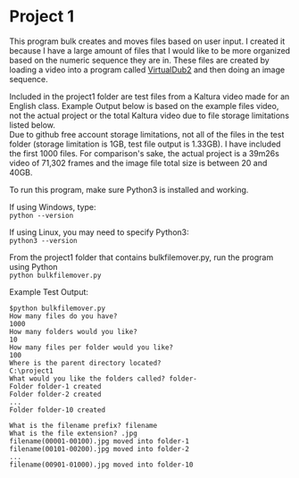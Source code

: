 # Project 1
This program bulk creates and moves files based on user input.
I created it because I have a large amount of files that I would like to be more organized based on the numeric sequence they are in.  These files are created by loading a video into a program called [VirtualDub2](https://sourceforge.net/projects/vdfiltermod/) and then doing an image sequence.  

  Included in the project1 folder are test files from a Kaltura video made for an English class. Example Output below is based on the example files video, not the actual project or the total Kaltura video due to file storage limitations listed below.  
  Due to github free account storage limitations, not all of the files in the test folder (storage limitation is 1GB, test file output is 1.33GB).  I have included the first 1000 files.
  For comparison's sake, the actual project is a 39m26s video of 71,302 frames and the image file total size is between 20 and 40GB. 


To run this program, make sure Python3 is installed and working.

If using Windows, type:  
  ```python --version```

If using Linux, you may need to specify Python3:  
  ```python3 --version```


From the project1 folder that contains bulkfilemover.py, run the program using Python  
  ```python bulkfilemover.py```

Example Test Output:
```
$python bulkfilemover.py
How many files do you have?
1000
How many folders would you like?
10
How many files per folder would you like?
100
Where is the parent directory located?
C:\project1
What would you like the folders called? folder-
Folder folder-1 created
Folder folder-2 created
...
Folder folder-10 created

What is the filename prefix? filename
What is the file extension? .jpg
filename(00001-00100).jpg moved into folder-1
filename(00101-00200).jpg moved into folder-2
...
filename(00901-01000).jpg moved into folder-10
```
